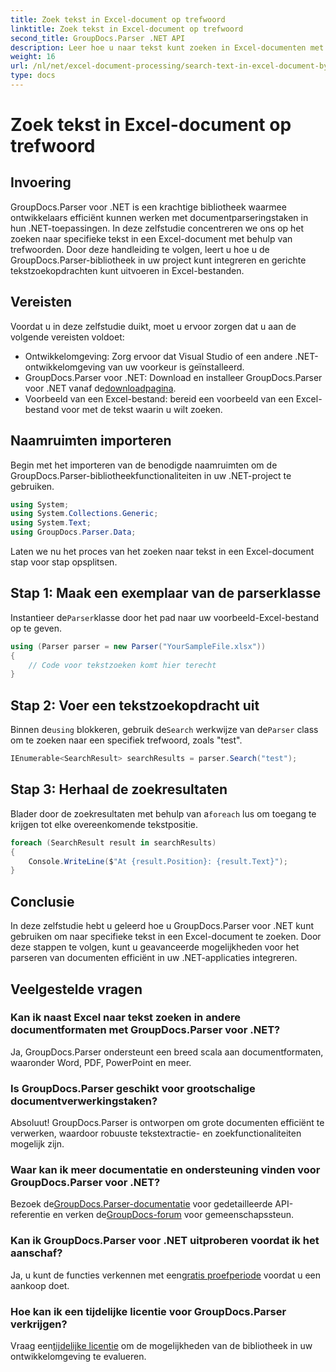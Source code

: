 ```yaml
---
title: Zoek tekst in Excel-document op trefwoord
linktitle: Zoek tekst in Excel-document op trefwoord
second_title: GroupDocs.Parser .NET API
description: Leer hoe u naar tekst kunt zoeken in Excel-documenten met GroupDocs.Parser voor .NET. Integreer geavanceerde tekstzoekmogelijkheden in uw .NET-toepassingen.
weight: 16
url: /nl/net/excel-document-processing/search-text-in-excel-document-by-keyword/
type: docs
---
```

# Zoek tekst in Excel-document op trefwoord

## Invoering
GroupDocs.Parser voor .NET is een krachtige bibliotheek waarmee ontwikkelaars efficiënt kunnen werken met documentparseringstaken in hun .NET-toepassingen. In deze zelfstudie concentreren we ons op het zoeken naar specifieke tekst in een Excel-document met behulp van trefwoorden. Door deze handleiding te volgen, leert u hoe u de GroupDocs.Parser-bibliotheek in uw project kunt integreren en gerichte tekstzoekopdrachten kunt uitvoeren in Excel-bestanden.
## Vereisten
Voordat u in deze zelfstudie duikt, moet u ervoor zorgen dat u aan de volgende vereisten voldoet:
- Ontwikkelomgeving: Zorg ervoor dat Visual Studio of een andere .NET-ontwikkelomgeving van uw voorkeur is geïnstalleerd.
-  GroupDocs.Parser voor .NET: Download en installeer GroupDocs.Parser voor .NET vanaf de[downloadpagina](https://releases.groupdocs.com/parser/net/).
- Voorbeeld van een Excel-bestand: bereid een voorbeeld van een Excel-bestand voor met de tekst waarin u wilt zoeken.

## Naamruimten importeren
Begin met het importeren van de benodigde naamruimten om de GroupDocs.Parser-bibliotheekfunctionaliteiten in uw .NET-project te gebruiken.
```csharp
using System;
using System.Collections.Generic;
using System.Text;
using GroupDocs.Parser.Data;
```

Laten we nu het proces van het zoeken naar tekst in een Excel-document stap voor stap opsplitsen.
## Stap 1: Maak een exemplaar van de parserklasse
 Instantieer de`Parser`klasse door het pad naar uw voorbeeld-Excel-bestand op te geven.
```csharp
using (Parser parser = new Parser("YourSampleFile.xlsx"))
{
    // Code voor tekstzoeken komt hier terecht
}
```
## Stap 2: Voer een tekstzoekopdracht uit
 Binnen de`using` blokkeren, gebruik de`Search` werkwijze van de`Parser` class om te zoeken naar een specifiek trefwoord, zoals "test".
```csharp
IEnumerable<SearchResult> searchResults = parser.Search("test");
```
## Stap 3: Herhaal de zoekresultaten
 Blader door de zoekresultaten met behulp van a`foreach` lus om toegang te krijgen tot elke overeenkomende tekstpositie.
```csharp
foreach (SearchResult result in searchResults)
{
    Console.WriteLine($"At {result.Position}: {result.Text}");
}
```

## Conclusie
In deze zelfstudie hebt u geleerd hoe u GroupDocs.Parser voor .NET kunt gebruiken om naar specifieke tekst in een Excel-document te zoeken. Door deze stappen te volgen, kunt u geavanceerde mogelijkheden voor het parseren van documenten efficiënt in uw .NET-applicaties integreren.

## Veelgestelde vragen
### Kan ik naast Excel naar tekst zoeken in andere documentformaten met GroupDocs.Parser voor .NET?
Ja, GroupDocs.Parser ondersteunt een breed scala aan documentformaten, waaronder Word, PDF, PowerPoint en meer.
### Is GroupDocs.Parser geschikt voor grootschalige documentverwerkingstaken?
Absoluut! GroupDocs.Parser is ontworpen om grote documenten efficiënt te verwerken, waardoor robuuste tekstextractie- en zoekfunctionaliteiten mogelijk zijn.
### Waar kan ik meer documentatie en ondersteuning vinden voor GroupDocs.Parser voor .NET?
 Bezoek de[GroupDocs.Parser-documentatie](https://tutorials.groupdocs.com/parser/net/) voor gedetailleerde API-referentie en verken de[GroupDocs-forum](https://forum.groupdocs.com/c/parser/17) voor gemeenschapssteun.
### Kan ik GroupDocs.Parser voor .NET uitproberen voordat ik het aanschaf?
 Ja, u kunt de functies verkennen met een[gratis proefperiode](https://releases.groupdocs.com/) voordat u een aankoop doet.
### Hoe kan ik een tijdelijke licentie voor GroupDocs.Parser verkrijgen?
 Vraag een[tijdelijke licentie](https://purchase.groupdocs.com/temporary-license/) om de mogelijkheden van de bibliotheek in uw ontwikkelomgeving te evalueren.